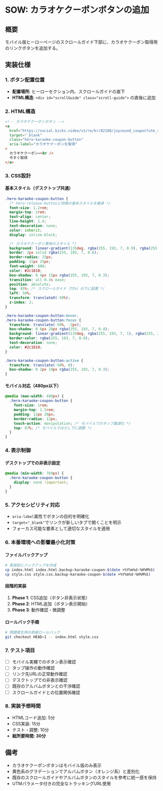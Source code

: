 # SOW: カラオケクーポンボタンの追加

## 概要

モバイル版ヒーローページのスクロールガイド下部に、カラオケクーポン取得用のリンクボタンを追加する。

## 実装仕様

### 1. ボタン配置位置

- **配置場所**: ヒーローセクション内、スクロールガイドの直下
- **HTML構造**: `<div id="scrollGuide" class="scroll-guide">` の直後に追加

### 2. HTML構造

```html
<!-- カラオケクーポンボタン -->
<a
  href="https://social.kicks.video/v1/re/kr/82108/joysound_coupon?utm_source=vk&utm_medium=sw&utm_campaign=share&utm_term=82108"
  target="_blank"
  class="hero-karaoke-coupon-button"
  aria-label="カラオケクーポンを取得"
>
  カラオケクーポン↩️<br />
  今すぐ取得
</a>
```

### 3. CSS設計

#### 基本スタイル（デスクトップ共通）

```css
.hero-karaoke-coupon-button {
  /* hero-release-buttonと同様の基本スタイルを継承 */
  font-size: 1.2rem;
  margin-top: 2rem;
  text-align: center;
  line-height: 1.4;
  text-decoration: none;
  color: inherit;
  display: inline-block;

  /* カラオケクーポン専用のスタイル */
  background: linear-gradient(135deg, rgba(255, 193, 7, 0.9), rgba(255, 235, 59, 0.8));
  border: 2px solid rgba(255, 193, 7, 0.6);
  border-radius: 15px;
  padding: 15px 25px;
  font-weight: 600;
  color: #2c1810;
  box-shadow: 0 4px 15px rgba(255, 193, 7, 0.3);
  transition: all 0.3s ease;
  position: absolute;
  top: 85%; /* スクロールガイド（75%）の下に配置 */
  left: 50%;
  transform: translateX(-50%);
  z-index: 2;
}

.hero-karaoke-coupon-button:hover,
.hero-karaoke-coupon-button:focus {
  transform: translate(-50%, -2px);
  box-shadow: 0 6px 20px rgba(255, 193, 7, 0.4);
  background: linear-gradient(135deg, rgba(255, 193, 7, 1), rgba(255, 235, 59, 0.9));
  border-color: rgba(255, 193, 7, 0.8);
  text-decoration: none;
  color: #2c1810;
}

.hero-karaoke-coupon-button:active {
  transform: translate(-50%, 0);
  box-shadow: 0 2px 10px rgba(255, 193, 7, 0.3);
}
```

#### モバイル対応（480px以下）

```css
@media (max-width: 480px) {
  .hero-karaoke-coupon-button {
    font-size: 1rem;
    margin-top: 1.5rem;
    padding: 12px 20px;
    border-radius: 12px;
    touch-action: manipulation; /* モバイルでのタップ最適化 */
    top: 87%; /* モバイルでは少し下に調整 */
  }
}
```

### 4. 表示制御

#### デスクトップでの非表示設定

```css
@media (min-width: 769px) {
  .hero-karaoke-coupon-button {
    display: none !important;
  }
}
```

### 5. アクセシビリティ対応

- `aria-label`属性でボタンの目的を明確化
- `target="_blank"`でリンクが新しいタブで開くことを明示
- フォーカス可能な要素として適切なスタイルを適用

### 6. 本番環境への影響最小化対策

#### ファイルバックアップ

```bash
# 実装前にバックアップを作成
cp index.html index.html.backup-karaoke-coupon-$(date +%Y%m%d-%H%M%S)
cp style.css style.css.backup-karaoke-coupon-$(date +%Y%m%d-%H%M%S)
```

#### 段階的実装

1. **Phase 1**: CSS追加（ボタン非表示状態）
2. **Phase 2**: HTML追加（ボタン表示開始）
3. **Phase 3**: 動作確認・微調整

#### ロールバック手順

```bash
# 問題発生時の即座ロールバック
git checkout HEAD~1 -- index.html style.css
```

### 7. テスト項目

- [ ] モバイル実機でのボタン表示確認
- [ ] タップ操作の動作確認
- [ ] リンク先URLの正常動作確認
- [ ] デスクトップでの非表示確認
- [ ] 既存のアルバムボタンとの干渉確認
- [ ] スクロールガイドとの位置関係確認

### 8. 実装予想時間

- HTMLコード追加: 5分
- CSS実装: 15分
- テスト・調整: 10分
- **総所要時間: 30分**

## 備考

- カラオケクーポンボタンはモバイル版のみ表示
- 黄色系のグラデーションでアルバムボタン（オレンジ系）と差別化
- 既存のスクロールガイドやアルバムボタンのスタイルを参考に統一感を保持
- UTMパラメータ付きの完全なトラッキングURL使用
